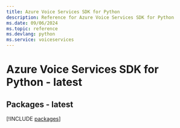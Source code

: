 ```yaml
---
title: Azure Voice Services SDK for Python
description: Reference for Azure Voice Services SDK for Python
ms.date: 09/06/2024
ms.topic: reference
ms.devlang: python
ms.service: voiceservices
---
```

# Azure Voice Services SDK for Python - latest
## Packages - latest
[!INCLUDE [packages](voice-services-index.md)]